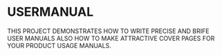 # USERMANUAL
THIS PROJECT DEMONSTRATES HOW TO WRITE PRECISE AND BRIFE USER MANUALS ALSO HOW TO MAKE ATTRACTIVE COVER PAGES FOR YOUR PRODUCT USAGE MANUALS.
